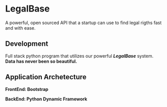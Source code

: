 <h1><b>LegalBase</b></h1> A powerful, open sourced API that a startup can use to find legal rigths fast and with ease.
<h2> Development </h2> Full stack python program that utilizes our powerful <b><i>LegalBase</i></b> system.</br> <b>Data has never been so beautiful.</br>
<h2> Application Archetecture </h2>
<p> FrontEnd: Bootstrap </p>
<p> BackEnd: Python  Dynamic Framework </p>

